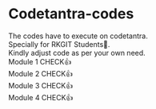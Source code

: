 # Codetantra-codes
The codes have to execute on codetantra.
<br>
Specially for RKGIT Students🙂.
<br>
Kindly adjust code as per your own need.
<br>
Module 1 CHECK👍
<br>
Module 2 CHECK👍
<br>
Module 3 CHECK👍
<br>
Module 4 CHECK👍
<br>
